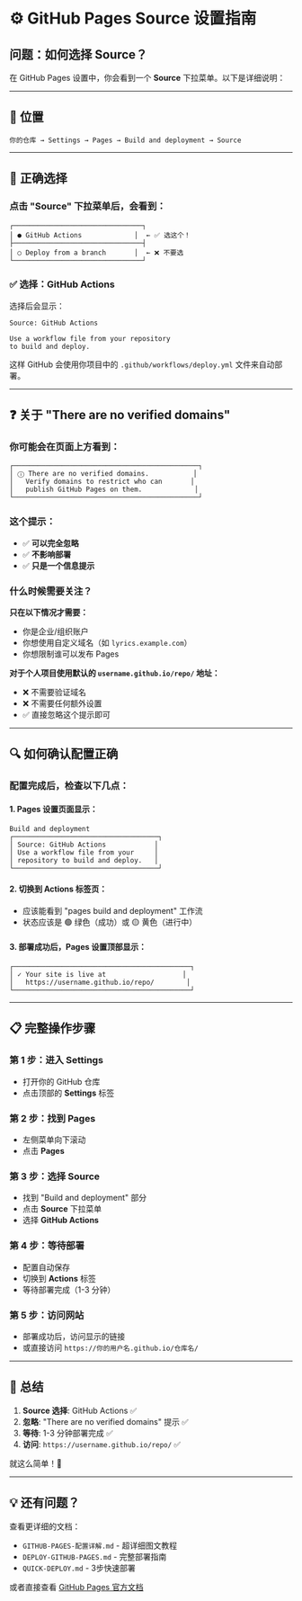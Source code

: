 # ⚙️ GitHub Pages Source 设置指南

## 问题：如何选择 Source？

在 GitHub Pages 设置中，你会看到一个 **Source** 下拉菜单。以下是详细说明：

---

## 📍 位置

```
你的仓库 → Settings → Pages → Build and deployment → Source
```

---

## 🎯 正确选择

### 点击 "Source" 下拉菜单后，会看到：

```
┌────────────────────────────────┐
│ ● GitHub Actions             │  ← ✅ 选这个！
├────────────────────────────────┤
│ ○ Deploy from a branch       │  ← ❌ 不要选
└────────────────────────────────┘
```

### ✅ 选择：**GitHub Actions**

选择后会显示：
```
Source: GitHub Actions

Use a workflow file from your repository 
to build and deploy.
```

这样 GitHub 会使用你项目中的 `.github/workflows/deploy.yml` 文件来自动部署。

---

## ❓ 关于 "There are no verified domains"

### 你可能会在页面上方看到：

```
┌──────────────────────────────────────────────┐
│ ⓘ There are no verified domains.           │
│   Verify domains to restrict who can       │
│   publish GitHub Pages on them.             │
└──────────────────────────────────────────────┘
```

### 这个提示：

- ✅ **可以完全忽略**
- ✅ **不影响部署**
- ✅ **只是一个信息提示**

### 什么时候需要关注？

**只在以下情况才需要：**
- 你是企业/组织账户
- 你想使用自定义域名（如 `lyrics.example.com`）
- 你想限制谁可以发布 Pages

**对于个人项目使用默认的 `username.github.io/repo/` 地址：**
- ❌ 不需要验证域名
- ❌ 不需要任何额外设置
- ✅ 直接忽略这个提示即可

---

## 🔍 如何确认配置正确

### 配置完成后，检查以下几点：

#### 1. Pages 设置页面显示：

```
Build and deployment
┌────────────────────────────────────┐
│ Source: GitHub Actions            │
│ Use a workflow file from your     │
│ repository to build and deploy.   │
└────────────────────────────────────┘
```

#### 2. 切换到 Actions 标签页：

- 应该能看到 "pages build and deployment" 工作流
- 状态应该是 🟢 绿色（成功）或 🟡 黄色（进行中）

#### 3. 部署成功后，Pages 设置顶部显示：

```
┌────────────────────────────────────────────┐
│ ✓ Your site is live at                   │
│   https://username.github.io/repo/        │
└────────────────────────────────────────────┘
```

---

## 📋 完整操作步骤

### 第 1 步：进入 Settings
- 打开你的 GitHub 仓库
- 点击顶部的 **Settings** 标签

### 第 2 步：找到 Pages
- 左侧菜单向下滚动
- 点击 **Pages**

### 第 3 步：选择 Source
- 找到 "Build and deployment" 部分
- 点击 **Source** 下拉菜单
- 选择 **GitHub Actions**

### 第 4 步：等待部署
- 配置自动保存
- 切换到 **Actions** 标签
- 等待部署完成（1-3 分钟）

### 第 5 步：访问网站
- 部署成功后，访问显示的链接
- 或直接访问 `https://你的用户名.github.io/仓库名/`

---

## 🎯 总结

1. **Source 选择**: GitHub Actions ✅
2. **忽略**: "There are no verified domains" 提示 ✅
3. **等待**: 1-3 分钟部署完成 ✅
4. **访问**: `https://username.github.io/repo/` ✅

就这么简单！🎉

---

## 💡 还有问题？

查看更详细的文档：
- `GITHUB-PAGES-配置详解.md` - 超详细图文教程
- `DEPLOY-GITHUB-PAGES.md` - 完整部署指南
- `QUICK-DEPLOY.md` - 3步快速部署

或者直接查看 [GitHub Pages 官方文档](https://docs.github.com/pages)

